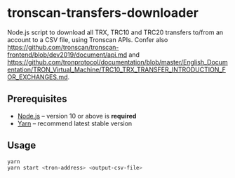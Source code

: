 # tronscan-transfers-downloader
Node.js script to download all TRX, TRC10 and TRC20 transfers to/from an account to a CSV file, using Tronscan APIs.
Confer also https://github.com/tronscan/tronscan-frontend/blob/dev2019/document/api.md and https://github.com/tronprotocol/documentation/blob/master/English_Documentation/TRON_Virtual_Machine/TRC10_TRX_TRANSFER_INTRODUCTION_FOR_EXCHANGES.md.

## Prerequisites
* [Node.js](https://nodejs.org/en/download/package-manager/) – version 10 or above is **required**
* [Yarn](https://yarnpkg.com/en/docs/install) – recommend latest stable version

## Usage
```bash
yarn
yarn start <tron-address> <output-csv-file>
```

